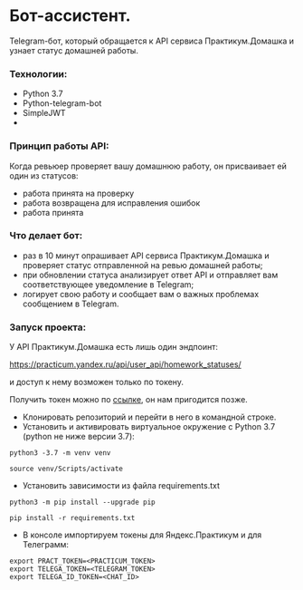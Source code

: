 # Бот-ассистент.

Telegram-бот, который обращается к API сервиса Практикум.Домашка и узнает статус домашней работы.

### Технологии:

- Python 3.7
- Python-telegram-bot
- SimpleJWT
- 

### Принцип работы API:

Когда ревьюер проверяет вашу домашнюю работу, он присваивает ей один из статусов:

- работа принята на проверку 
- работа возвращена для исправления ошибок 
- работа принята 

### Что делает бот:

- раз в 10 минут опрашивает API сервиса Практикум.Домашка и проверяет статус отправленной на ревью домашней работы;
- при обновлении статуса анализирует ответ API и отправляет вам соответствующее уведомление в Telegram;
- логирует свою работу и сообщает вам о важных проблемах сообщением в Telegram.


### Запуск проекта:

У API Практикум.Домашка есть лишь один эндпоинт:

https://practicum.yandex.ru/api/user_api/homework_statuses/

и доступ к нему возможен только по токену.

Получить токен можно по [ссылке](https://oauth.yandex.ru/verification_code#access_token=y0_AgAAAAAR_U-IAAYckQAAAADahbMdmXDkOZsnSlC--dBaqVZ_r2J7ui4&token_type=bearer&expires_in=2592000), он нам пригодится позже.

- Клонировать репозиторий и перейти в него в командной строке.
- Установить и активировать виртуальное окружение c Python 3.7 (python не ниже
  версии 3.7):

```
python3 -3.7 -m venv venv
```

```
source venv/Scripts/activate
```

- Установить зависимости из файла requirements.txt

```
python3 -m pip install --upgrade pip
```

```
pip install -r requirements.txt
```
- В консоле импортируем токены для Яндекс.Практикум и для Телеграмм:

```
export PRACT_TOKEN=<PRACTICUM_TOKEN>
export TELEGA_TOKEN=<TELEGRAM_TOKEN>
export TELEGA_ID_TOKEN=<CHAT_ID> 
```
